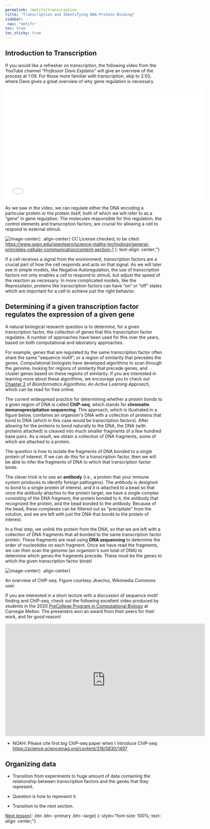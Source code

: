 ```yaml
---
permalink: /motifs/transcription
title: "Transcription and Identifying DNA-Protein Binding"
sidebar:
 nav: "motifs"
toc: true
toc_sticky: true
---
```


## Introduction to Transcription

If you would like a refresher on transcription, the following video from the YouTube channel “*Professor Dave Explains*” will give an overview of the process at 1:09. For those more familiar with transcription, skip to 2:50, where Dave gives a great overview of why gene regulation is necessary. 

<iframe width="640" height="360" src=“https://www.youtube-nocookie.com/embed/J9jhg90A7Lw?start=69” frameborder="0" allowfullscreen></iframe>

As we saw in the video, we can regulate either the DNA encoding a particular protein or the protein itself, both of which we will refer to as a “gene” in gene regulation. The molecules responsible for this regulation, the control elements and transcription factors, are crucial for allowing a cell to respond to external stimuli. 

![image-center](../assets/images/signal_pathway.jpg){: .align-center}
CC License checked, to be cited: https://www.open.edu/openlearn/science-maths-technology/general-principles-cellular-communication/content-section-1
{: text-align: center;"}

If a cell receives a signal from the environment, transcription factors are a crucial part of how the cell responds and acts on that signal. As we will later see in simple models, like Negative Autoregulation, the use of transcription factors not only enables a cell to respond to stimuli, but adjust the speed of the reaction as necessary. In more complicated models, like the Repressilator, proteins like transcription factors can have “on” or “off” states which are important for a cell to achieve just the right behavior. 


## Determining if a given transcription factor regulates the expression of a given gene

A natural biological research question is to determine, for a given transcription factor, the collection of genes that this transcription factor regulates. A number of approaches have been used for this over the years, based on both computational and laboratory approaches.

For example, genes that are regulated by the same transcription factor often share the same "sequence motif", or a region of similarity that precedes the genes. Computational biologists have developed algorithms to scan through the genome, looking for regions of similarity that precede genes, and cluster genes based on these regions of similarity. If you are interested in learning more about these algorithms, we encourage you to check out [Chapter 2](https://www.bioinformaticsalgorithms.org/bioinformatics-chapter-2) of *Bioinformatics Algorithms: An Active Learning Approach*, which can be read for free online.

The current widespread practice for determining whether a protein bonds to a given region of DNA is called **ChIP-seq**, which stands for **chromatin immunoprecipitation sequencing**. This approach, which is illustrated in a figure below, combines an organism's DNA with a collection of proteins that bond to DNA (which in this case would be transcription factors). After allowing for the proteins to bond naturally to the DNA, the DNA (with proteins attached) is cleaved into much smaller fragments of a few hundred base pairs. As a result, we obtain a collection of DNA fragments, some of which are attached to a protein.

The question is how to isolate the fragments of DNA bonded to a single protein of interest. If we can do this for a transcription factor, then we will be able to infer the fragments of DNA to which that transcription factor binds.

The clever trick is to use an **antibody** (i.e., a protein that your immune system produces to identify foreign pathogens). The antibody is designed to bond to a single protein of interest, and it is attached to a bead so that once the antibody attaches to the protein target, we have a single complex consisting of the DNA fragment, the protein bonded to it, the antibody that recognized the protein, and the bead bonded to the antibody. Because of the bead, these complexes can be filtered out as "precipitate" from the solution, and we are left with just the DNA that bonds to the protein of interest.

In a final step, we unlink the protein from the DNA, so that we are left with a collection of DNA fragments that all bonded to the same transcription factor protein. These fragments are read using **DNA sequencing** to determine the order of nucleotides on each fragment. Once we have read the fragments, we can then scan the genome (an organism's sum total of DNA) to determine which genes the fragments precede. These must be the genes to which the given transcription factor binds!

![image-center](../assets/images/ChIP-seq_workflow.png){: .align-center}
<figcaption>An overview of ChIP-seq. Figure courtesy Jkwchui, Wikimedia Commons user.</figcaption>

If you are interested in a short lecture with a discussion of sequence motif finding and ChIP-seq, check out the following excellent video produced by students in the 2020 [PreCollege Program in Computational Biology](http://www.cbd.cmu.edu/education/pre-college-program-in-computational-biology/) at Carnegie Mellon. The presenters won an award from their peers for their work, and for good reason!

<iframe width="640" height="360" src="https://www.youtube-nocookie.com/embed/voEDurUgz_4" frameborder="0" allowfullscreen></iframe>

* NOAH: Please cite first big ChIP-seq paper when I introduce ChIP-seq: https://science.sciencemag.org/content/316/5830/1497

## Organizing data

* Transition from experiments to huge amount of data containing the relationship between transcription factors and the genes that they represent.

* Question is how to represent it.

* Transition to the next section.

[Next lesson](networks){: .btn .btn--primary .btn--large}
{: style="font-size: 100%; text-align: center;"}
